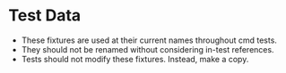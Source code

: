 # Test Data

- These fixtures are used at their current names throughout cmd tests.
- They should not be renamed without considering in-test references.
- Tests should not modify these fixtures. Instead, make a copy.